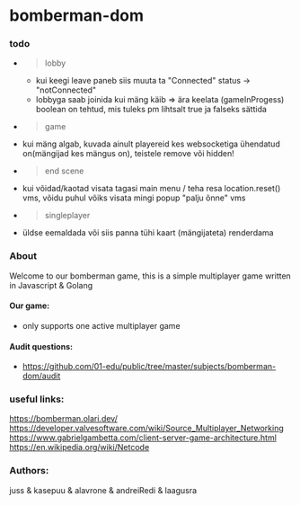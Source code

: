# bomberman-dom

### todo

- > lobby

  - kui keegi leave paneb siis muuta ta "Connected" status -> "notConnected"
  - lobbyga saab joinida kui mäng käib => ära keelata (gameInProgess) boolean on tehtud, mis tuleks pm lihtsalt true ja falseks sättida

- > game
- kui mäng algab, kuvada ainult playereid kes websocketiga ühendatud on(mängijad kes mängus on), teistele remove või hidden!

- > end scene
- kui võidad/kaotad visata tagasi main menu / teha resa location.reset() vms, võidu puhul võiks visata mingi popup "palju õnne" vms

- > singleplayer
- üldse eemaldada või siis panna tühi kaart (mängijateta) renderdama

### About

Welcome to our bomberman game, this is a simple multiplayer game written in Javascript & Golang

#### Our game:

- only supports one active multiplayer game

#### Audit questions:

- https://github.com/01-edu/public/tree/master/subjects/bomberman-dom/audit

### useful links:

https://bomberman.olari.dev/
https://developer.valvesoftware.com/wiki/Source_Multiplayer_Networking
https://www.gabrielgambetta.com/client-server-game-architecture.html
https://en.wikipedia.org/wiki/Netcode

### Authors:

juss & kasepuu & alavrone & andreiRedi & laagusra
